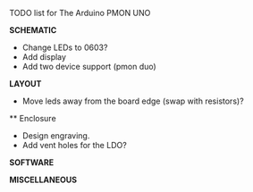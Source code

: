 TODO list for The Arduino PMON UNO

**SCHEMATIC**
* Change LEDs to 0603?
* Add display
* Add two device support (pmon duo)

**LAYOUT**
* Move leds away from the board edge (swap with resistors)?

** Enclosure
* Design engraving.
* Add vent holes for the LDO?

**SOFTWARE**

**MISCELLANEOUS**




